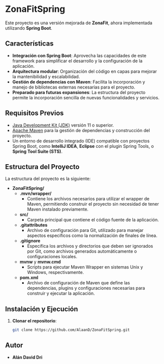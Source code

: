 # ZonaFitSpring

Este proyecto es una versión mejorada de **ZonaFit**, ahora implementada utilizando **Spring Boot**.

## Características

- **Integración con Spring Boot**: Aprovecha las capacidades de este framework para simplificar el desarrollo y la configuración de la aplicación.
- **Arquitectura modular**: Organización del código en capas para mejorar la mantenibilidad y escalabilidad.
- **Gestión de dependencias con Maven**: Facilita la incorporación y manejo de bibliotecas externas necesarias para el proyecto.
- **Preparado para futuras expansiones**: La estructura del proyecto permite la incorporación sencilla de nuevas funcionalidades y servicios.

## Requisitos Previos

- [Java Development Kit (JDK)](https://www.oracle.com/java/technologies/javase-jdk11-downloads.html) versión 11 o superior.
- [Apache Maven](https://maven.apache.org/) para la gestión de dependencias y construcción del proyecto.
- Un entorno de desarrollo integrado (IDE) compatible con proyectos Spring Boot, como **IntelliJ IDEA**, **Eclipse** con el plugin Spring Tools, o **Spring Tool Suite (STS)**.

## Estructura del Proyecto

La estructura del proyecto es la siguiente:

- **ZonaFitSpring/**
  - **.mvn/wrapper/**  
    - Contiene los archivos necesarios para utilizar el wrapper de Maven, permitiendo construir el proyecto sin necesidad de tener Maven instalado previamente.
  - **src/**  
    - Carpeta principal que contiene el código fuente de la aplicación.
  - **.gitattributes**  
    - Archivo de configuración para Git, utilizado para manejar aspectos específicos como la normalización de finales de línea.
  - **.gitignore**  
    - Especifica los archivos y directorios que deben ser ignorados por Git, como archivos generados automáticamente o configuraciones locales.
  - **mvnw** y **mvnw.cmd**  
    - Scripts para ejecutar Maven Wrapper en sistemas Unix y Windows, respectivamente.
  - **pom.xml**  
    - Archivo de configuración de Maven que define las dependencias, plugins y configuraciones necesarias para construir y ejecutar la aplicación.

## Instalación y Ejecución

1. **Clonar el repositorio**:

   ```bash
   git clone https://github.com/AlaanD/ZonaFitSpring.git


## Autor

- **Alán David Dri**  


